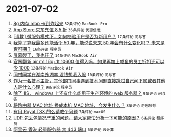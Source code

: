 # 2021-07-02

1. [8g 内存 mbp 卡到炸起来](https://www.v2ex.com/t/787036) `52条评论` `MacBook Pro`
1. [App Store 京东充值 8.5 折](https://www.v2ex.com/t/787048) `36条评论` `优惠信息`
1. [[请教] 微服务模式下，如何校验用户是否为新用户？](https://www.v2ex.com/t/787054) `17条评论` `问与答`
1. [我算了算我最多还能活个 50 年，能说说未来 50 年会有什么变化吗？ 未来是否可期？](https://www.v2ex.com/t/787066) `16条评论` `程序员`
1. [屏幕裂了，我也幵了](https://www.v2ex.com/t/787042) `14条评论` `MacBook Air`
1. [官网翻新 air m1 16g+1t 10600 值得入吗，如果再加上咸鱼的员工折扣还可以少 1000](https://www.v2ex.com/t/787051) `12条评论` `MacBook Air`
1. [同村同学在湖南养湖羊 没钱想我入股](https://www.v2ex.com/t/787073) `10条评论` `问与答`
1. [作为一名技术主管，其他部门同事遇到技术问题直接跳过自己问下属或者其他人是什么心理？](https://www.v2ex.com/t/787072) `9条评论` `程序员`
1. [除了 IIS， windows 上还有什么能用于生产环境的 web 服务器？](https://www.v2ex.com/t/787041) `9条评论` `问与答`
1. [将路由器 MAC 地址 换成本机 MAC 地址，会发生什么？](https://www.v2ex.com/t/787049) `8条评论` `奇思妙想`
1. [有用 Royal TSX 的么请教个问题](https://www.v2ex.com/t/787040) `7条评论` `macOS`
1. [UDP 包丢包情况严重的问题，请大家帮忙分析一下可能的原因？](https://www.v2ex.com/t/787053) `6条评论` `程序员`
1. [阿里云 香港 轻量服务器 禁 443 端口](https://www.v2ex.com/t/787047) `6条评论` `云计算`

